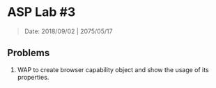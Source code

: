 # ASP Lab #3

>Date: 2018/09/02 | 2075/05/17

## Problems

1. WAP to create browser capability object and show the usage of its properties.